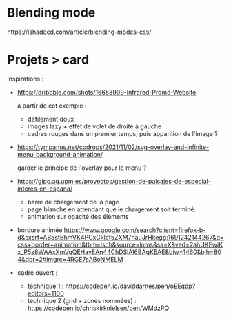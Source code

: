# Blending mode

https://ishadeed.com/article/blending-modes-css/

# Projets > card

inspirations :

- https://dribbble.com/shots/16658909-Infrared-Promo-Website

  à partir de cet exemple :

  - défilement doux
  - images lazy + effet de volet de droite à gauche
  - cadres rouges dans un premier temps, puis apparition de l'image ?

- https://tympanus.net/codrops/2021/11/02/svg-overlay-and-infinite-menu-background-animation/

  garder le principe de l'overlay pour le menu ?

- https://gipc.aq.upm.es/proyectos/gestion-de-paisajes-de-especial-interes-en-espana/

  - barre de chargement de la page
  - page blanche en attendant que le chargement soit terminé.
  - animation sur opacité des éléments

- bordure animée
  https://www.google.com/search?client=firefox-b-d&sxsrf=AB5stBhmVK4PCxGklcf5ZXM7hauJrHkegg:1691242144267&q=css+border+animation&tbm=isch&source=lnms&sa=X&ved=2ahUKEwiKx_P5z8WAAxXmVqQEHavEAn44ChDSlAl6BAgKEAE&biw=1460&bih=804&dpr=2#imgrc=4RGE7sABoNMELM

- cadre ouvert :
  - technique 1 : https://codepen.io/daviddarnes/pen/oEEqdp?editors=1100
  - technique 2 (grid + zones nommées) : https://codepen.io/chriskirknielsen/pen/WMdzPQ
